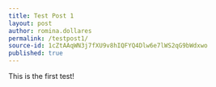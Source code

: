 ```yaml
---
title: Test Post 1
layout: post
author: romina.dollares
permalink: /testpost1/
source-id: 1cZtAAqWN3j7fXU9v8hIQFYQ4Dlw6e7lWS2qG9bWdxwo
published: true
---
```

This is the first test!


